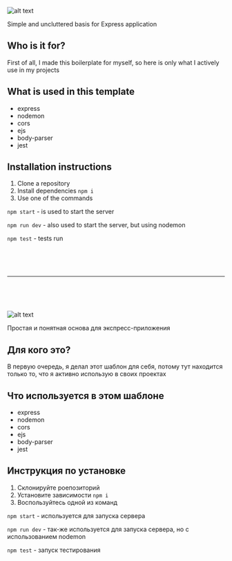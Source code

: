 ![alt text](https://i.ibb.co/jWPySMP/image.png "Express boilerplate")

Simple and uncluttered basis for Express application

## Who is it for?

First of all, I made this boilerplate for myself, so here is only what I actively use in my projects

## What is used in this template

* express
* nodemon
* cors
* ejs
* body-parser
* jest

## Installation instructions

1. Clone a repository
2. Install dependencies 
```npm i```
3. Use one of the commands

```npm start``` - is used to start the server

```npm run dev``` - also used to start the server, but using nodemon

```npm test``` - tests run

<br><br><br>
<hr>
<br><br><br>

![alt text](https://i.ibb.co/jWPySMP/image.png "Express boilerplate")

Простая и понятная основа для экспресс-приложения

## Для кого это?

В первую очередь, я делал этот шаблон для себя, потому тут находится только то, что я активно использую в своих проектах

## Что используется в этом шаблоне

* express
* nodemon
* cors
* ejs
* body-parser
* jest

## Инструкция по установке

1. Склонируйте роепозиторий
2. Установите зависимости 
```npm i```
3. Воспользуйтесь одной из команд

```npm start``` - используется для запуска сервера

```npm run dev``` - так-же используется для запуска сервера, но с использованием nodemon

```npm test``` - запуск тестирования